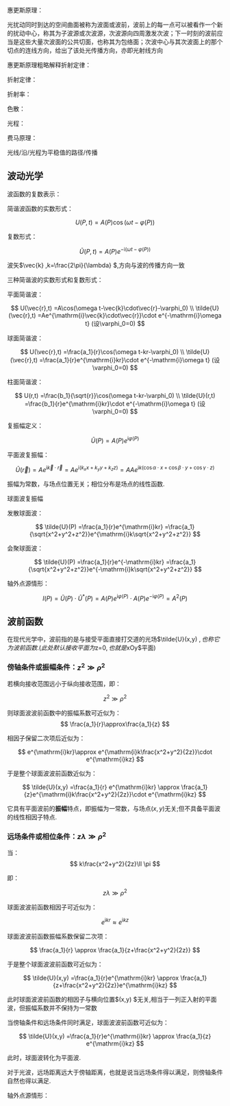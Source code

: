 惠更斯原理：

光扰动同时到达的空间曲面被称为波面或波前，波前上的每一点可以被看作一个新的扰动中心，称其为子波源或次波源，次波源向四周激发次波；下一时刻的波前应当是这些大量次波面的公共切面，也称其为包络面；次波中心与其次波面上的那个切点的连线方向，给出了该处光传播方向，亦即光射线方向

惠更斯原理粗略解释折射定律：

折射定律：

折射率：

色散：

光程：


费马原理：

光线/沿/光程为平稳值的路径/传播

## 波动光学

波函数的复数表示：

简谐波函数的实数形式：

$$
U(P,t)=A(P)\cos(\omega t-\varphi(P))
$$

复数形式：

$$
\tilde{U}(P,t)=A(P)e^{-\mathrm{i}(\omega t-\varphi(P))}
$$

波矢$\vec{k} ,k=\frac{2\pi}{\lambda} $,方向与波的传播方向一致


三种简谐波的实数形式和复数形式：

平面简谐波：

$$
U(\vec{r},t)
=A\cos(\omega t-\vec{k}\cdot\vec{r}-\varphi_0) \\
\tilde{U}(\vec{r},t)
=Ae^{\mathrm{i}\vec{k}\cdot\vec{r}}\cdot e^{-\mathrm{i}\omega t}
(设\varphi_0=0)
$$

球面简谐波：

$$
U(\vec{r},t)
=\frac{a_1}{r}\cos(\omega t-kr-\varphi_0) \\
\tilde{U}(\vec{r},t)
=\frac{a_1}{r}e^{\mathrm{i}kr}\cdot e^{-\mathrm{i}\omega t}
(设\varphi_0=0)
$$

柱面简谐波：

$$
U(r,t)
=\frac{b_1}{\sqrt{r}}\cos(\omega t-kr-\varphi_0) \\
\tilde{U}(r,t)
=\frac{b_1}{r}e^{\mathrm{i}kr}\cdot e^{-\mathrm{i}\omega t}
(设\varphi_0=0)
$$

复振幅定义：

$$
\tilde{U}(P)=A(P)e^{\mathrm{i}\varphi(P)}
$$

平面波复振幅：

$$
\tilde{U}(\vec{r})
=Ae^{\mathrm{i}\vec{k}\cdot\vec{r}}
=Ae^{\mathrm{i}(k_xx+k_yy+k_zz)}
=AAe^{\mathrm{i}k(\cos\alpha\cdot x+\cos\beta\cdot y+\cos\gamma\cdot z)}
$$

振幅为常数，与场点位置无关；相位分布是场点的线性函数.

球面波复振幅

发散球面波：

$$
\tilde{U}(P)
=\frac{a_1}{r}e^{\mathrm{i}kr}
=\frac{a_1}{\sqrt{x^2+y^2+z^2}}e^{\mathrm{i}k\sqrt{x^2+y^2+z^2}}
$$

会聚球面波：

$$
\tilde{U}(P)
=\frac{a_1}{r}e^{-\mathrm{i}kr}
=\frac{a_1}{\sqrt{x^2+y^2+z^2}}e^{-\mathrm{i}k\sqrt{x^2+y^2+z^2}}
$$

轴外点源情形：

$$
I(P)=\tilde{U}(P)\cdot \tilde{U}^*(P)=A(P)e^{\mathrm{i}\varphi(P)}\cdot A(P)e^{-\mathrm{i}\varphi(P)}=A^2(P)
$$

## 波前函数

在现代光学中，波前指的是与接受平面直接打交道的光场$\tilde{U}(x,y) $,也称它为波前函数.(此处默认接收平面为$z=0$,也就是$xOy$平面)

### 傍轴条件或振幅条件：$z^2\gg\rho^2$

若横向接收范围远小于纵向接收范围，即：

$$
z^2\gg \rho^2
$$

则球面波波前函数中的振幅系数可近似为：
$$
\frac{a_1}{r}\approx\frac{a_1}{z}
$$

相因子保留二次项后近似为：

$$
e^{\mathrm{i}kr}\approx e^{\mathrm{i}k\frac{x^2+y^2}{2z}}\cdot e^{\mathrm{i}kz}
$$

于是整个球面波波前函数近似为：

$$
\tilde{U}(x,y)
=\frac{a_1}{r} e^{\mathrm{i}kr}
\approx \frac{a_1}{z}e^{\mathrm{i}k\frac{x^2+y^2}{2z}}\cdot e^{\mathrm{i}kz}
$$

它具有平面波前的**振幅**特点，即振幅为一常数，与场点$(x,y)$无关;但不具备平面波的线性相因子特点.


### 远场条件或相位条件：$z\lambda \gg \rho^2$

当：
$$
k\frac{x^2+y^2}{2z}\ll \pi
$$

即：

$$
z\lambda \gg \rho^2
$$

球面波波前函数相因子可近似为：

$$
e^{\mathrm{i}kr}
\approx e^{\mathrm{i}kz}
$$

球面波波前函数振幅系数保留二次项：

$$
\frac{a_1}{r}
\approx \frac{a_1}{z+\frac{x^2+y^2}{2z}}
$$

于是整个球面波波前函数可近似为：

$$
\tilde{U}(x,y)
=\frac{a_1}{r}e^{\mathrm{i}kr}
\approx \frac{a_1}{z+\frac{x^2+y^2}{2z}}e^{\mathrm{i}kz}
$$

此时球面波波前函数的相因子与横向位置$(x,y) $无关,相当于一列正入射的平面波，但振幅系数并不保持为一常数

当傍轴条件和远场条件同时满足，球面波波前函数可近似为：

$$
\tilde{U}(x,y)
=\frac{a_1}{r}e^{\mathrm{i}kr}
\approx \frac{a_1}{z} e^{\mathrm{i}kz}
$$

此时，球面波转化为平面波.

对于光波，远场距离远大于傍轴距离，也就是说当远场条件得以满足，则傍轴条件自然也得以满足.

轴外点源情形：





